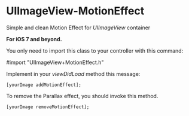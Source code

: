 UIImageView-MotionEffect
=====================
Simple and clean Motion Effect for *UIImageView* container

**For iOS 7 and beyond.**


You only need to import this class to your controller with this command:

#import "UIImageView+MotionEffect.h"

Implement in your *viewDidLoad* method this message:

    [yourImage addMotionEffect];

To remove the Parallax effect, you should invoke this method.

    [yourImage removeMotionEffect];



